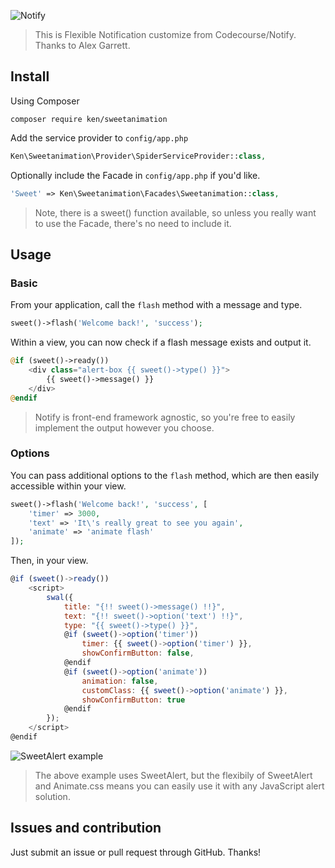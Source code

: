 ![Notify](https://s3.amazonaws.com/s3.codecourse.com/github/banners/notify.png)

> This is Flexible Notification customize from Codecourse/Notify. Thanks to Alex Garrett.

## Install

Using Composer

```
composer require ken/sweetanimation
```

Add the service provider to `config/app.php`

```php
Ken\Sweetanimation\Provider\SpiderServiceProvider::class,
```

Optionally include the Facade in `config/app.php` if you'd like.

```php
'Sweet' => Ken\Sweetanimation\Facades\Sweetanimation::class,
```

> Note, there is a sweet() function available, so unless you really want to use the Facade, there's no need to include it.

## Usage

### Basic

From your application, call the `flash` method with a message and type.

```php
sweet()->flash('Welcome back!', 'success');
```

Within a view, you can now check if a flash message exists and output it.

```php
@if (sweet()->ready())
    <div class="alert-box {{ sweet()->type() }}">
        {{ sweet()->message() }}
    </div>
@endif
```
> Notify is front-end framework agnostic, so you're free to easily implement the output however you choose.

### Options

You can pass additional options to the `flash` method, which are then easily accessible within your view.

```php
sweet()->flash('Welcome back!', 'success', [
    'timer' => 3000,
    'text' => 'It\'s really great to see you again',
    'animate' => 'animate flash'
]);
```

Then, in your view.

```javascript
@if (sweet()->ready())
    <script>
        swal({
            title: "{!! sweet()->message() !!}",
            text: "{!! sweet()->option('text') !!}",
            type: "{{ sweet()->type() }}",
            @if (sweet()->option('timer'))
                timer: {{ sweet()->option('timer') }},
                showConfirmButton: false,
            @endif
            @if (sweet()->option('animate'))
                animation: false,
                customClass: {{ sweet()->option('animate') }},
                showConfirmButton: true
            @endif
        });
    </script>
@endif
```

![SweetAlert example](https://s3.amazonaws.com/s3.codecourse.com/github/notify/swal-example.png)

> The above example uses SweetAlert, but the flexibily of SweetAlert and Animate.css means you can easily use it with any JavaScript alert solution.

## Issues and contribution

Just submit an issue or pull request through GitHub. Thanks!
